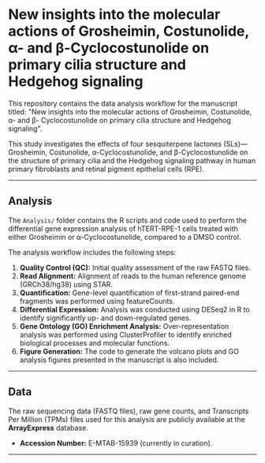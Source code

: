 # New insights into the molecular actions of Grosheimin, Costunolide, α- and β-Cyclocostunolide on primary cilia structure and Hedgehog signaling

This repository contains the data analysis workflow for the manuscript titled: "New insights into the molecular actions of Grosheimin, Costunolide, α- and β- Cyclocostunolide on primary cilia structure and Hedgehog signaling".

This study investigates the effects of four sesquiterpene lactones (SLs)—Grosheimin, Costunolide, α-Cyclocostunolide, and β-Cyclocostunolide on the structure of primary cilia and the Hedgehog signaling pathway in human primary fibroblasts and retinal pigment epithelial cells (RPE).

---

## Analysis

The `Analysis/` folder contains the R scripts and code used to perform the differential gene expression analysis of hTERT-RPE-1 cells treated with either Grosheimin or α-Cyclocostunolide, compared to a DMSO control.

The analysis workflow includes the following steps:
1.  **Quality Control (QC):** Initial quality assessment of the raw FASTQ files.
2.  **Read Alignment:** Alignment of reads to the human reference genome (GRCh38/hg38) using STAR.
3.  **Quantification:** Gene-level quantification of first-strand paired-end fragments was performed using featureCounts.
4.  **Differential Expression:** Analysis was conducted using DESeq2 in R to identify significantly up- and down-regulated genes.
5.  **Gene Ontology (GO) Enrichment Analysis:** Over-representation analysis was performed using ClusterProfiler to identify enriched biological processes and molecular functions.
6.  **Figure Generation:** The code to generate the volcano plots and GO analysis figures presented in the manuscript is also included.

---

## Data

The raw sequencing data (FASTQ files), raw gene counts, and Transcripts Per Million (TPMs) files used for this analysis are publicly available at the **ArrayExpress** database.

*   **Accession Number:** E-MTAB-15939 (currently in curation).

---

